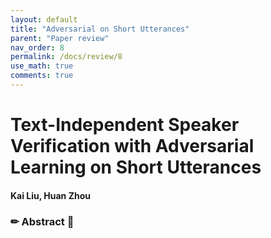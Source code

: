 ```yaml
---
layout: default
title: "Adversarial on Short Utterances"
parent: "Paper review"
nav_order: 8
permalink: /docs/review/8
use_math: true
comments: true
---
```


# **Text-Independent Speaker Verification with Adversarial Learning on Short Utterances**

#### Kai Liu, Huan Zhou


### ✏ Abstract 🔎
